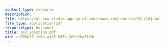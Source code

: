 ```yaml
---
content_type: resource
description: ''
file: https://ol-ocw-studio-app-qa.s3.amazonaws.com/courses/20-410j-molecular-cellular-and-tissue-biomechanics-be-410j-spring-2003/cd97bb27fe6aa1d5635b2d0e2ba7ff6c_ps3_solution.pdf
file_type: application/pdf
resourcetype: Document
title: ps3_solution.pdf
uid: cd97bb27-fe6a-a1d5-635b-2d0e2ba7ff6c
---
```

